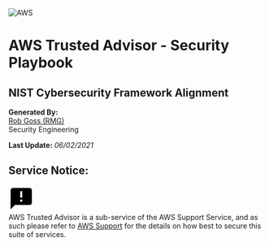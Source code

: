 <img src="https://a0.awsstatic.com/libra-css/images/logos/aws_logo_smile_1200x630.png" alt="AWS" width="250"/>

# AWS Trusted Advisor - Security Playbook <!-- omit in toc -->
## NIST Cybersecurity Framework Alignment <!-- omit in toc -->

**Generated By:**  
[Rob Goss (RMG)](https://cgweb3/profile/RMG)
<br>
Security Engineering

**Last Update:** *06/02/2021*

## Service Notice:
<img src="/docs/img/note_black.png" width="50"><br>
AWS Trusted Advisor is a sub-service of the AWS Support Service, and as such please refer to [AWS Support](https://github.com/open-itg/aws_runbooks/blob/master/support/Runbook.md) for the details on how best to secure this suite of services.